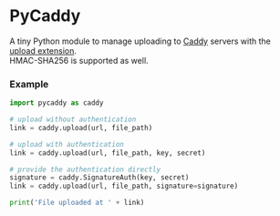 # PyCaddy

A tiny Python module to manage uploading to [Caddy](https://caddyserver.com/) servers with the [upload extension](https://caddyserver.com/docs/upload).  
HMAC-SHA256 is supported as well.

### Example

```python
import pycaddy as caddy

# upload without authentication
link = caddy.upload(url, file_path)

# upload with authentication
link = caddy.upload(url, file_path, key, secret)

# provide the authentication directly
signature = caddy.SignatureAuth(key, secret)
link = caddy.upload(url, file_path, signature=signature)

print('File uploaded at ' + link)
```
